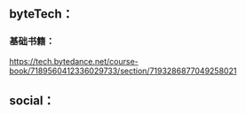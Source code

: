 ## byteTech：

### 基础书籍：

https://tech.bytedance.net/course-book/7189560412336029733/section/7193286877049258021


## social：
